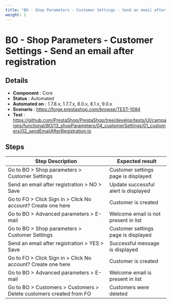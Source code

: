 ```yaml
---
title: "BO - Shop Parameters - Customer Settings - Send an email after registration"
weight: 2
---
```


# BO - Shop Parameters - Customer Settings - Send an email after registration
## Details
* **Component** : Core
* **Status** : Automated
* **Automated on** : 1.7.8.x, 1.7.7.x, 8.0.x, 8.1.x, 9.0.x
* **Scenario** : https://forge.prestashop.com/browse/TEST-1084
* **Test** : https://github.com/PrestaShop/PrestaShop/tree/develop/tests/UI/campaigns/functional/BO/13_shopParameters/04_customerSettings/01_customers/02_sendEmailAfterRegistration.ts

## Steps
| Step Description | Expected result |
| ----- | ----- |
| Go to BO > Shop parameters > Customer Settings | Customer settings page is displayed |
| Send an email after registration > NO > Save | Update successful alert is displayed |
| Go to FO > Click Sign in > Click No account? Create one here | Customer is created |
| Go to BO > Advanced parameters > E-mail | Welcome email is not present in list |
| Go to BO > Shop parameters > Customer Settings | Customer settings page is displayed |
| Send an email after registration > YES > Save | Successful message is displayed |
| Go to FO > Click Sign in > Click No account? Create one here | Customer is created |
| Go to BO > Advanced parameters > E-mail | Welcome email is present in list |
| Go to BO > Customers > Customers > Delete customers created from FO | Customers were deleted |